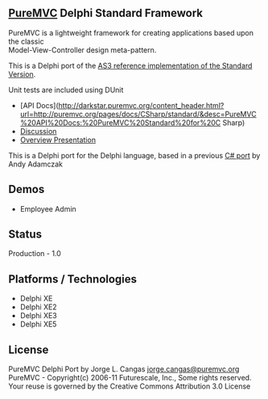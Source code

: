 
## [PureMVC](http://puremvc.org/) Delphi Standard Framework

PureMVC is a lightweight framework for creating applications based upon the classic  
Model-View-Controller design meta-pattern. 

This is a Delphi port of the [AS3 reference implementation of the Standard Version](https://github.com/PureMVC/puremvc-as3-standard-framework/wiki). 

Unit tests are included using DUnit

* [API Docs](http://darkstar.puremvc.org/content_header.html?url=http://puremvc.org/pages/docs/CSharp/standard/&desc=PureMVC%20API%20Docs:%20PureMVC%20Standard%20for%20C Sharp)
* [Discussion](http://forums.puremvc.org/index.php?board=72.0)
* [Overview Presentation](http://puremvc.tv/#P100)

This is a Delphi port for the Delphi language, based in a 
previous [C# port](http://trac.puremvc.org/PureMVC_CSharp) by Andy Adamczak

## Demos

* Employee Admin

## Status

Production - 1.0

## Platforms / Technologies

* Delphi XE
* Delphi XE2
* Delphi XE3
* Delphi XE5

## License
 
 PureMVC Delphi Port by Jorge L. Cangas <jorge.cangas@puremvc.org>
 PureMVC - Copyright(c) 2006-11 Futurescale, Inc., Some rights reserved.
 Your reuse is governed by the Creative Commons Attribution 3.0 License
